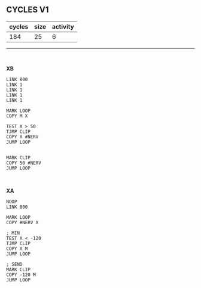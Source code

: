 ## CYCLES V1

| cycles | size | activity |
| ------ | ---- | -------- |
| 184 | 25 | 6 |
<hr>
<br>

**XB**

```
LINK 800
LINK 1
LINK 1
LINK 1
LINK 1

MARK LOOP
COPY M X

TEST X > 50
TJMP CLIP
COPY X #NERV
JUMP LOOP


MARK CLIP
COPY 50 #NERV
JUMP LOOP
```

<br>

**XA**

```
NOOP
LINK 800

MARK LOOP
COPY #NERV X

; MIN
TEST X < -120
TJMP CLIP
COPY X M
JUMP LOOP

; SEND
MARK CLIP
COPY -120 M
JUMP LOOP

```
